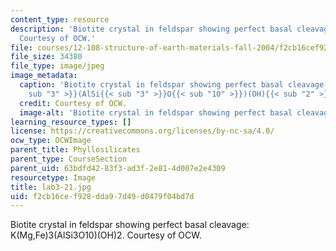 ```yaml
---
content_type: resource
description: 'Biotite crystal in feldspar showing perfect basal cleavage: K(Mg,Fe)3(AlSi3O10)(OH)2.
  Courtesy of OCW.'
file: courses/12-108-structure-of-earth-materials-fall-2004/f2cb16cef928dda97d49d0479f04bd7d_lab3-21.jpg
file_size: 34380
file_type: image/jpeg
image_metadata:
  caption: 'Biotite crystal in feldspar showing perfect basal cleavage: K(Mg,Fe){{<
    sub "3" >}}(AlSi{{< sub "3" >}}O{{< sub "10" >}})(OH){{< sub "2" >}}.'
  credit: Courtesy of OCW.
  image-alt: 'Biotite crystal in feldspar showing perfect basal cleavage. '
learning_resource_types: []
license: https://creativecommons.org/licenses/by-nc-sa/4.0/
ocw_type: OCWImage
parent_title: Phyllosilicates
parent_type: CourseSection
parent_uid: 63bdfd42-83f3-ad3f-2e81-4d007e2e4309
resourcetype: Image
title: lab3-21.jpg
uid: f2cb16ce-f928-dda9-7d49-d0479f04bd7d
---
```

Biotite crystal in feldspar showing perfect basal cleavage: K(Mg,Fe)3(AlSi3O10)(OH)2. Courtesy of OCW.